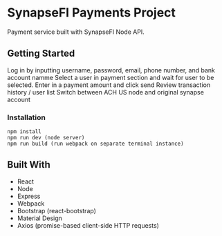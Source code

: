 # SynapseFI Payments Project

Payment service built with SynapseFI Node API. 

## Getting Started

Log in by inputting username, password, email, phone number, and bank account namme
Select a user in payment section and wait for user to be selected.
Enter in a payment amount and click send
Review transaction history / user list
Switch between ACH US node and original synapse account

### Installation

```
npm install
npm run dev (node server)
npm run build (run webpack on separate terminal instance)
```

## Built With

* React 
* Node
* Express
* Webpack
* Bootstrap (react-bootstrap)
* Material Design
* Axios (promise-based client-side HTTP requests)